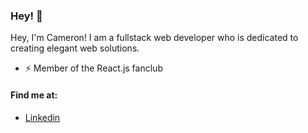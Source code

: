### Hey! 👋

Hey, I'm Cameron! I am a fullstack web developer who is dedicated to creating elegant web solutions.

- ⚡ Member of the React.js fanclub

#### Find me at:
- [Linkedin](https://www.linkedin.com/in/kameroncirby/)

<!--
**cameron-kirby/cameron-kirby** is a ✨ _special_ ✨ repository because its `README.md` (this file) appears on your GitHub profile.

Here are some ideas to get you started:

- 🔭 I’m currently working on ...
- 🌱 I’m currently learning ...
- 👯 I’m looking to collaborate on ...
- 🤔 I’m looking for help with ...
- 💬 Ask me about ...
- 📫 How to reach me: ...
- 😄 Pronouns: ...
- ⚡ Fun fact: ...
-->
